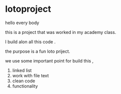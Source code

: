 # lotoproject


hello every body 

this is a project that was worked  in my academy class.

I build alon all this code .

the purpose is a fun loto priject.

we use some important point for build this  ,

1) linked list
2) work with file text
3) clean code
4) functionality 


